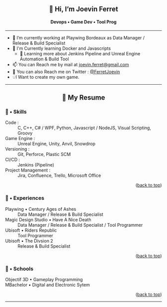 <a name="readme-top"></a>

<h2 align="center">👋 Hi, I’m Joevin Ferret</h2>
<h4 align="center"> Devops • Game Dev • Tool Prog </h4>
  
  ---
  
 - 🔭 I’m currently working at Playwing Bordeaux as Data Manager / Release & Build Specialist
 - 🌱 I'm Currently learning Docker and Javascripts
     - 🌱 Learning more about Jenkins Pipeline and Unreal Engine Automation & Build Tool
 - 📫 You can Reach me by mail at joevin.ferret@gmail.com
 - 💬 You can also Reach me on Twitter : [@FerretJoevin](https://twitter.com/FerretJoevin)
 - 💡I Want to create my own game.
  
---

<h2 align="center"> 📄 My Resume </h2> 

<h3> 💪 • Skills </h3>

<dl>
    <dt>Code :</dt>
    <dd>C, C++, C# / WPF, Python, Javascript / NodeJS, Visual Scripting, Groovy</dd>
    <dt>Game Engine :</dt>
    <dd>Unreal Engine, Unity, Anvil, Snowdrop</dd>
    <dt>Versioning :</dt>
    <dd>Git, Perforce, Plastic SCM</dd>
    <dt>CI/CD :</dt>
    <dd>Jenkins (Pipeline)</dd>
    <dt>Project Management :</dt>
    <dd>Jira, Confluence, Trello, Microsoft Office</dd>
</dl>

<p align="right">(<a href="#readme-top">back to top</a>)</p>

<h3> 💼 • Experiences </h3>

<dl>
    <dt>Playwing • Century Ages of Ashes</dt>
    <dd>Data Manager / Release & Build Specialist</dd>
    <dt>Magic Design Studio • Have A Nice Death</dt>
    <dd>Data Manager / Release & Build Specialist / Tool Programmer</dd>
    <dt>Ubisoft • Riders Republic</dt>
    <dd>Tool Programmer</dd>
    <dt>Ubisoft • The Divsion 2</dt>
    <dd>Release & Build Specialist</dd>
</dl>

<p align="right">(<a href="#readme-top">back to top</a>)</p>

<h3> 🏫 • Schools </h3>

<dl>
    <dt>Objectif 3D • Gameplay Programming</dt>
    <dt>MBachelor • Digital and Electronic Sytem</dt>
</dl>

<p align="right">(<a href="#readme-top">back to top</a>)</p>

---
<!---
JoevinF/JoevinF is a ✨ special ✨ repository because its `README.md` (this file) appears on your GitHub profile.
You can click the Preview link to take a look at your changes.
--->
